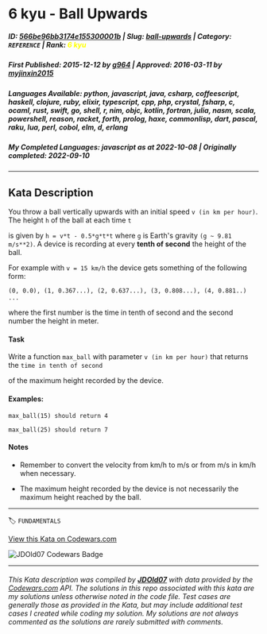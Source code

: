 # 6 kyu - Ball Upwards

##### **ID**: [566be96bb3174e155300001b](https://www.codewars.com/kata/566be96bb3174e155300001b) | **Slug**: [ball-upwards](https://www.codewars.com/kata/566be96bb3174e155300001b) | **Category**: `REFERENCE` | **Rank**: <span style="color:yellow">6 kyu</span>

##### **First Published**: 2015-12-12 ***by*** [g964](https://www.codewars.com/users/g964) | **Approved**: 2016-03-11 ***by*** [myjinxin2015](https://www.codewars.com/users/myjinxin2015)

##### **Languages Available**: python, javascript, java, csharp, coffeescript, haskell, clojure, ruby, elixir, typescript, cpp, php, crystal, fsharp, c, ocaml, rust, swift, go, shell, r, nim, objc, kotlin, fortran, julia, nasm, scala, powershell, reason, racket, forth, prolog, haxe, commonlisp, dart, pascal, raku, lua, perl, cobol, elm, d, erlang

##### **My Completed Languages**: javascript ***as at*** 2022-10-08 | **Originally completed**: 2022-09-10

---

## Kata Description


You throw a ball vertically upwards with an initial speed `v (in km per hour)`. The height `h` of the ball at each time `t`

is given by `h = v*t - 0.5*g*t*t` where `g` is Earth's gravity `(g ~ 9.81 m/s**2)`. A device is recording at every **tenth of second** the height of the ball.

For example with `v = 15 km/h` the device gets something of the following form:

`(0, 0.0), (1, 0.367...), (2, 0.637...), (3, 0.808...), (4, 0.881..) ...`

where the first number is the time in tenth of second and the second number the height in meter.



#### Task

Write a function `max_ball` with parameter `v (in km per hour)` that returns the `time in tenth of second`

of the maximum height recorded by the device.

#### Examples:

`max_ball(15) should return 4`



`max_ball(25) should return 7`

#### Notes

- Remember to convert the velocity from km/h to m/s or from m/s in km/h when necessary.

- The maximum height recorded by the device is not necessarily the maximum height reached by the ball.

---


🏷 `FUNDAMENTALS`


[View this Kata on Codewars.com](https://www.codewars.com/kata/566be96bb3174e155300001b)

![](https://www.codewars.com/users/jdold07/badges/large "JDOld07 Codewars Badge")

---

###### *This Kata description was compiled by [**JDOld07**](https://tpstech.dev) with data provided by the [Codewars.com](https://www.codewars.com) API.  The solutions in this repo associated with this kata are my solutions unless otherwise noted in the code file.  Test cases are generally those as provided in the Kata, but may include additional test cases I created while coding my solution.  My solutions are not always commented as the solutions are rarely submitted with comments.*
